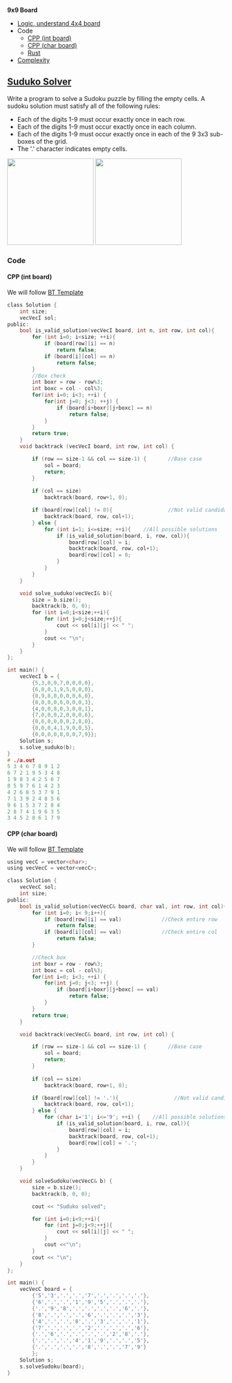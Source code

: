 **9x9 Board**
- [Logic, understand 4x4 board](/DS_Questions/Questions/vectors_arrays/2d-grid/Sudoku_Solver/4x4Board)
- Code
  - [CPP (int board)](#cpp1)
  - [CPP (char board)](#cpp1)
  - [Rust](#rs)
- [Complexity](#co)

## [Suduko Solver](https://leetcode.com/problems/sudoku-solver/)
Write a program to solve a Sudoku puzzle by filling the empty cells. A sudoku solution must satisfy all of the following rules:
- Each of the digits 1-9 must occur exactly once in each row.
- Each of the digits 1-9 must occur exactly once in each column.
- Each of the digits 1-9 must occur exactly once in each of the 9 3x3 sub-boxes of the grid.
- The '.' character indicates empty cells.

<img src=https://upload.wikimedia.org/wikipedia/commons/f/ff/Sudoku-by-L2G-20050714.svg width=200></img>
<img src=https://upload.wikimedia.org/wikipedia/commons/3/31/Sudoku-by-L2G-20050714_solution.svg width=200></img>

### Code
<a name=cpp1></a>
#### CPP (int board)
We will follow [BT Template](/DS_Questions/Algorithms/Backtracking#tem)
```c
class Solution {
    int size;
    vecVecI sol;
public:
    bool is_valid_solution(vecVecI board, int n, int row, int col){
        for (int i=0; i<size; ++i){
            if (board[row][i] == n)
                return false;
            if (board[i][col] == n)
                return false;
        }
        //Box check
        int boxr = row - row%3;
        int boxc = col - col%3;
        for(int i=0; i<3; ++i) {
            for(int j=0; j<3; ++j) {
                if (board[i+boxr][j+boxc] == n)
                    return false;
            }
        }
        return true;
    }
    void backtrack (vecVecI board, int row, int col) {

        if (row == size-1 && col == size-1) {       //Base case
            sol = board;
            return;
        }
        
        if (col == size)
            backtrack(board, row+1, 0);

        if (board[row][col] != 0){                  //Not valid candidate continue
            backtrack(board, row, col+1);
        } else {            
            for (int i=1; i<=size; ++i){    //All possible solutions
                if (is_valid_solution(board, i, row, col)){
                    board[row][col] = i;
                    backtrack(board, row, col+1);
                    board[row][col] = 0;
                }
            }
        }
    }

    void solve_suduko(vecVecI& b){
        size = b.size();
        backtrack(b, 0, 0);
        for (int i=0;i<size;++i){
            for (int j=0;j<size;++j){
                cout << sol[i][j] << " ";
            }
            cout << "\n";
        }
    }
};

int main() {
    vecVecI b = {
        {5,3,0,0,7,0,0,0,0},
        {6,0,0,1,9,5,0,0,0},
        {0,9,8,0,0,0,0,6,0},
        {8,0,0,0,6,0,0,0,3},
        {4,0,0,8,0,3,0,0,1},
        {7,0,0,0,2,0,0,0,6},
        {0,6,0,0,0,0,2,8,0},
        {0,0,0,4,1,9,0,0,5},
        {0,0,0,0,8,0,0,7,9}};
    Solution s;
    s.solve_suduko(b);
}
# ./a.out
5 3 4 6 7 8 9 1 2 
6 7 2 1 9 5 3 4 8
1 9 8 3 4 2 5 6 7
8 5 9 7 6 1 4 2 3
4 2 6 8 5 3 7 9 1
7 1 3 9 2 4 8 5 6
9 6 1 5 3 7 2 8 4
2 8 7 4 1 9 6 3 5
3 4 5 2 8 6 1 7 9
```

<a name=cpp2></a>
#### CPP (char board)
We will follow [BT Template](/DS_Questions/Algorithms/Backtracking#tem)
```c
using vecC = vector<char>;
using vecVecC = vector<vecC>;

class Solution {
    vecVecC sol;
    int size;
public:
    bool is_valid_solution(vecVecC& board, char val, int row, int col){
        for (int i=0; i< 9;i++){
            if (board[row][i] == val)             //Check entire row
                return false;
            if (board[i][col] == val)             //Check entire col
                return false;
        }

        //Check box
        int boxr = row - row%3;
        int boxc = col - col%3;
        for(int i=0; i<3; ++i) {
            for(int j=0; j<3; ++j) {
                if (board[i+boxr][j+boxc] == val)
                    return false;
            }
        }
        return true;
    }

    void backtrack(vecVecC& board, int row, int col) {

        if (row == size-1 && col == size-1) {       //Base case
            sol = board;
            return;
        }
        
        if (col == size)
            backtrack(board, row+1, 0);

        if (board[row][col] != '.'){                  //Not valid candidate continue
            backtrack(board, row, col+1);
        } else {            
            for (char i='1'; i<='9'; ++i) {    //All possible solutions
                if (is_valid_solution(board, i, row, col)){
                    board[row][col] = i;
                    backtrack(board, row, col+1);
                    board[row][col] = '.';
                }
            }
        }
    }        

    void solveSudoku(vecVecC& b) {
        size = b.size();
        backtrack(b, 0, 0);

        cout << "Suduko solved";

        for (int i=0;i<9;++i){
            for (int j=0;j<9;++j){
                cout << sol[i][j] << " ";
            }
            cout <<"\n";
        }
        cout << "\n";
    }
};

int main() {
    vecVecC board = {
        {'5','3','.','.','7','.','.','.','.'},
        {'6','.','.','1','9','5','.','.','.'},
        {'.','9','8','.','.','.','.','6','.'},
        {'8','.','.','.','6','.','.','.','3'},
        {'4','.','.','8','.','3','.','.','1'},
        {'7','.','.','.','2','.','.','.','6'},
        {'.','6','.','.','.','.','2','8','.'},
        {'.','.','.','4','1','9','.','.','5'},
        {'.','.','.','.','8','.','.','7','9'}
        };
    Solution s;
    s.solveSudoku(board);
}
```
